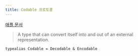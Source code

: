 ```yaml
---
title: Codable 프로토콜
---
```


[애플 문서](https://developer.apple.com/documentation/swift/codable)

> A type that can convert itself into and out of an external representation.

```
typealias Codable = Decodable & Encodable
```

